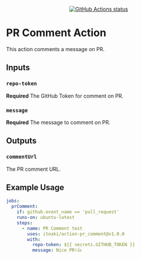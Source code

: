 <p align="center">
  <a href="https://github.com/github-actions-up-and-running/pr-comment/actions"><img alt="GitHub Actions status" src="https://github.com/github-actions-up-and-running/pr-comment/workflows/build-test/badge.svg"></a>
</p>

# PR Comment Action

This action comments a message on PR.

## Inputs

### `repo-token`

**Required** The GitHub Token for comment on PR.

### `message`

**Required** The message to comment on PR.

## Outputs

### `commentUrl`

The PR comment URL.

## Example Usage

```yaml
jobs:
  prComment:
    if: github.event_name == 'pull_request'
    runs-on: ubuntu-latest
    steps:
      - name: PR Comment test
        uses: itoaki/action-pr_comment@v1.0.0
        with:
          repo-token: ${{ secrets.GITHUB_TOKEN }}
          message: Nice PR!👍
```
